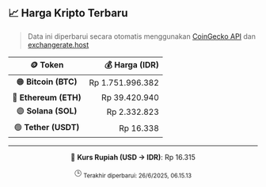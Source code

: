 

<!-- HARGA_KRIPTO -->
## 📈 Harga Kripto Terbaru

> Data ini diperbarui secara otomatis menggunakan [CoinGecko API](https://www.coingecko.com/) dan [exchangerate.host](https://exchangerate.host/)

<div align="center">

| 🪙 Token | 💰 Harga (IDR) |
|:------:|---------------:|
| 🟠 **Bitcoin (BTC)**   | Rp 1.751.996.382 |
| 🔵 **Ethereum (ETH)**  | Rp 39.420.940 |
| 🟣 **Solana (SOL)**    | Rp 2.332.823 |
| 🟢 **Tether (USDT)**   | Rp 16.338 |

---

💱 **Kurs Rupiah (USD → IDR)**: Rp 16.315

🕒 <sub>Terakhir diperbarui: 26/6/2025, 06.15.13</sub>

</div>
<!-- /HARGA_KRIPTO -->